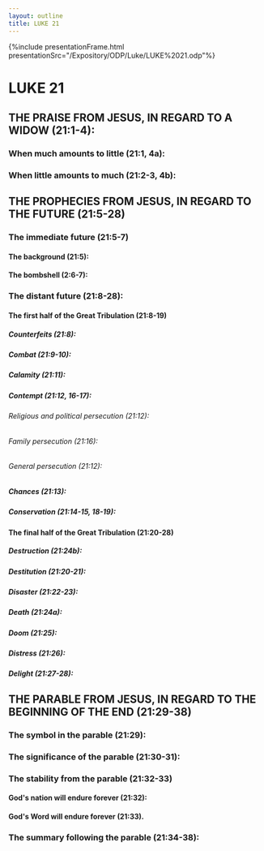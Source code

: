 ```yaml
---
layout: outline
title: LUKE 21
---
```

{%include presentationFrame.html presentationSrc="/Expository/ODP/Luke/LUKE%2021.odp"%}

# LUKE 21
## THE PRAISE FROM JESUS, IN REGARD TO A WIDOW (21:1-4): 
###  When much amounts to little (21:1, 4a): 
###  When little amounts to much (21:2-3, 4b): 
## THE PROPHECIES FROM JESUS, IN REGARD TO THE FUTURE (21:5-28) 
###  The immediate future (21:5-7) 
####  The background (21:5): 
####  The bombshell (2:6-7): 
###  The distant future (21:8-28): 
####  The first half of the Great Tribulation (21:8-19) 
#####  Counterfeits (21:8): 
#####  Combat (21:9-10): 
#####  Calamity (21:11): 
#####  Contempt (21:12, 16-17): 
######  Religious and political persecution (21:12): 
######  Family persecution (21:16): 
######  General persecution (21:12): 
#####  Chances (21:13): 
#####  Conservation (21:14-15, 18-19): 
####  The final half of the Great Tribulation (21:20-28) 
#####  Destruction (21:24b): 
#####  Destitution (21:20-21): 
#####  Disaster (21:22-23): 
#####  Death (21:24a): 
#####  Doom (21:25): 
#####  Distress (21:26): 
#####  Delight (21:27-28): 
## THE PARABLE FROM JESUS, IN REGARD TO THE BEGINNING OF THE END (21:29-38) 
###  The symbol in the parable (21:29): 
###  The significance of the parable (21:30-31): 
###  The stability from the parable (21:32-33) 
####  God\'s nation will endure forever (21:32): 
####  God\'s Word will endure forever (21:33). 
###  The summary following the parable (21:34-38): 
